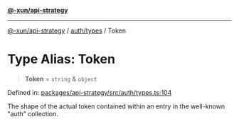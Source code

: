 [**@-xun/api-strategy**](../../../README.md)

***

[@-xun/api-strategy](../../../README.md) / [auth/types](../README.md) / Token

# Type Alias: Token

> **Token** = `string` & `object`

Defined in: [packages/api-strategy/src/auth/types.ts:104](https://github.com/Xunnamius/api-utils/blob/80abd4a35bc71883d21e2018ef2b5a215a9a56b3/packages/api-strategy/src/auth/types.ts#L104)

The shape of the actual token contained within an entry in the well-known
"auth" collection.
